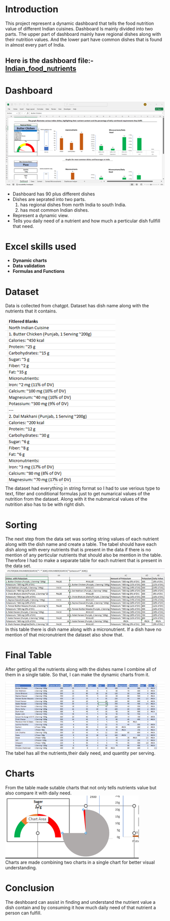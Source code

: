 
# Introduction 
This project represent a dynamic dashboard that tells the food nutrition value of different Indian cuisines. Dashboard Is mainly divided into two parts. The upper part of dashboard mainly have regional dishes along with their nutrition values. And the lower part have common dishes that is found in almost every part of India.

## Here is the dashboard file:- [Indian_food_nutrients](Indian_food_nutrients.xlsx)
# Dashboard 
![final_dashboard_view](https://github.com/Lovemann1/Indian_food_nutrition_excel/blob/main/Assets/final_dashboard_view.png?raw=true)
- Dashboard has 90 plus different dishes
- Dishes are seprated into two parts.
  1. has regional dishes from north India to south India.
  2. has most common Indian dishes.
- Represent a dynamic view.
- Tells you daily need of a nutrient and how much a perticular dish fullfill that need.


# Excel skills used
- **Dynamic charts**
- **Data validation**
- **Formulas and Functions**
# Dataset 
Data is collected from chatgpt. Dataset has dish name along with the nutrients that it contains.
<br>
<br>
![row_dataset](Assets/row_data.png)
<br>
The dataset had everything in string format so I had to use verious type to text, filter and conditional formulas just to get numarical values of the nutrition from the dataset. Along with it the nubmarical values of the nutrition also has to be with right dish.
<br> 
# Sorting
The next step from the data set was sorting string values of each nutrient along with the dish name and create a table. The tabel should have each dish along with every nutrients that is present in the data if there is no mention of any perticular nutrients that should also be mention in the table.
Therefore I had to make a separate table for each nutrient that is present in the data set.
<br>
![SORTING](https://github.com/Lovemann1/Indian_food_nutrition_excel/blob/main/Assets/sorting_per_nutrient.png?raw=true)
In this table there is dish name along with a micronutrient. If a dish have no mention of that micronutrient the dataset also show that.
<br>

# Final Table 
After getting all the nutrients along with the dishes name I combine all of them in a single table. So that, I can make the dynamic charts from it.


![table](https://github.com/Lovemann1/Indian_food_nutrition_excel/blob/main/Assets/Table_from_data.png?raw=true)
The tabel has all the nutrients,their daily need, and quantity per serving.
# Charts
From the table made sutable charts that not only tells nutrients value but also compare it with daily need.
![chart](https://github.com/Lovemann1/Indian_food_nutrition_excel/blob/main/Assets/charts.png?raw=true)
<br>
Charts are made combining two charts in a single chart for better visual understanding.

# Conclusion 
The deshboard can assist in finding and understand the nutrient value a dish contain and by consuming it how much daily need of that nutrient a person can fulfill.

